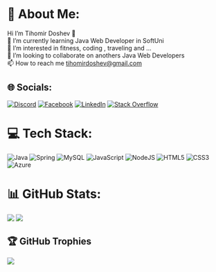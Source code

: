 # 💫 About Me:
Hi I’m Tihomir Doshev 👋<br>🌱 I’m currently learning Java Web Developer in SoftUni<br>👀 I’m interested in fitness, coding , traveling and ...<br>👯 I’m looking to collaborate on anothers Java Web Developers<br>📫 How to reach me tihomirdoshev@gmail.com


## 🌐 Socials:
[![Discord](https://img.shields.io/badge/Discord-%237289DA.svg?logo=discord&logoColor=white)](https://discord.com/users/1070348805356130304) [![Facebook](https://img.shields.io/badge/Facebook-%231877F2.svg?logo=Facebook&logoColor=white)](https://www.facebook.com/tdoshev) [![LinkedIn](https://img.shields.io/badge/LinkedIn-%230077B5.svg?logo=linkedin&logoColor=white)](https://linkedin.com/in/tihomir-doshev)  [![Stack Overflow](https://img.shields.io/badge/-Stackoverflow-FE7A16?logo=stack-overflow&logoColor=white)](https://stackoverflow.com/users/20457232/tihomirdoshev) 

# 💻 Tech Stack:
![Java](https://img.shields.io/badge/java-%23ED8B00.svg?style=for-the-badge&logo=openjdk&logoColor=white) ![Spring](https://img.shields.io/badge/spring-%236DB33F.svg?style=for-the-badge&logo=spring&logoColor=white) ![MySQL](https://img.shields.io/badge/mysql-%2300000f.svg?style=for-the-badge&logo=mysql&logoColor=white) ![JavaScript](https://img.shields.io/badge/javascript-%23323330.svg?style=for-the-badge&logo=javascript&logoColor=%23F7DF1E) ![NodeJS](https://img.shields.io/badge/node.js-6DA55F?style=for-the-badge&logo=node.js&logoColor=white) ![HTML5](https://img.shields.io/badge/html5-%23E34F26.svg?style=for-the-badge&logo=html5&logoColor=white) ![CSS3](https://img.shields.io/badge/css3-%231572B6.svg?style=for-the-badge&logo=css3&logoColor=white) ![Azure](https://img.shields.io/badge/azure-%230072C6.svg?style=for-the-badge&logo=microsoftazure&logoColor=white)

# 📊 GitHub Stats:
![](https://github-readme-stats.vercel.app/api?username=TihomirDoshev&theme=city_light&hide_border=false&include_all_commits=true&count_private=true) 
![](https://github-readme-stats.vercel.app/api/top-langs/?username=TihomirDoshev&theme=city_light&hide_border=false&include_all_commits=false&count_private=false&layout=compact)

## 🏆 GitHub Trophies
![](https://github-profile-trophy.vercel.app/?username=TihomirDoshev&theme=darkhub&no-frame=false&no-bg=true&margin-w=4)



<!-- Proudly created with GPRM ( https://gprm.itsvg.in ) -->
